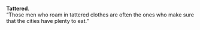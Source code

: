 **Tattered**.  
“Those men who roam in tattered clothes are often the ones who make sure that the cities have plenty to eat.”  

